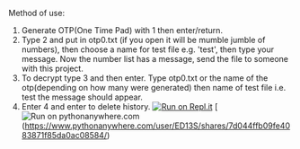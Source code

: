 Method of use:

1. Generate OTP(One Time Pad) with 1 then enter/return.
2. Type 2 and put in otp0.txt (if you open it will be mumble jumble of numbers), then choose a name for test file e.g. 'test', then type your message. Now the number list has a message, send the file to someone with this project.
3. To decrypt type 3 and then enter. Type otp0.txt or the name of the otp(depending on how many were generated) then name of test file i.e. test the message should appear.
4. Enter 4 and enter to delete history.
[![Run on Repl.it](https://repl.it/badge/github/huangsam/ultimate-python)](https://replit.com/@Eddie13S/OTP-secret-messages?v=1)
[![Run on pythonanywhere.com](https://ibb.co/PgZb284)(https://www.pythonanywhere.com/user/ED13S/shares/7d044ffb09fe4083871f85da0ac08584/)
